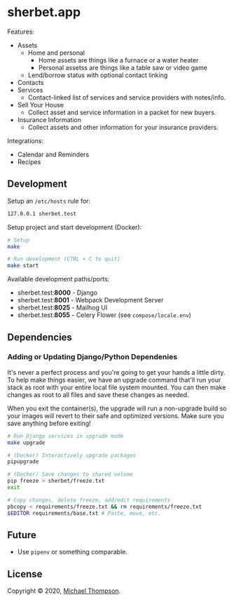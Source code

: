 # sherbet.app

Features:

* Assets
  * Home and personal
    * Home assets are things like a furnace or a water heater
    * Personal assetss are things like a table saw or video game
  * Lend/borrow status with optional contact linking
* Contacts
* Services
  * Contact-linked list of services and service providers with notes/info.
* Sell Your House
  * Collect asset and service information in a packet for new buyers.
* Insurance Information
  * Collect assets and other information for your insurance providers.

Integrations:

* Calendar and Reminders
* Recipes


## Development

Setup an `/etc/hosts` rule for:

```bash
127.0.0.1 sherbet.test
```

Setup project and start development (Docker):

```bash
# Setup
make

# Run development (CTRL + C to quit)
make start
```

Available development paths/ports:

* sherbet.test:**8000** - Django
* sherbet.test:**8001** - Webpack Development Server
* sherbet.test:**8025** - Mailhog UI
* sherbet.test:**8055** - Celery Flower (see `compose/locale.env`)

## Dependencies

### Adding or Updating Django/Python Dependenies

It's never a perfect process and you're going to get your hands a little dirty. To help make things easier, we have an upgrade command that'll run your stack as root with your entire local file system mounted. You can then make changes as root to all files and save these changes as needed.

When you exit the container(s), the upgrade will run a non-upgrade build so your images will revert to their safe and optimized versions. Make sure you save anything before exiting!

```bash
# Run Django services in upgrade mode
make upgrade

# (Docker) Interactively upgrade packages
pipupgrade

# (Docker) Save changes to shared volume
pip freeze > sherbet/freeze.txt
exit

# Copy changes, delete freeze, add/edit requirements
pbcopy < requirements/freeze.txt && rm requirements/freeze.txt
$EDITOR requirements/base.txt # Paste, move, etc.
```

## Future

* Use `pipenv` or something comparable.

## License

Copyright © 2020, [Michael Thompson](https://github.com/actionscripted).
